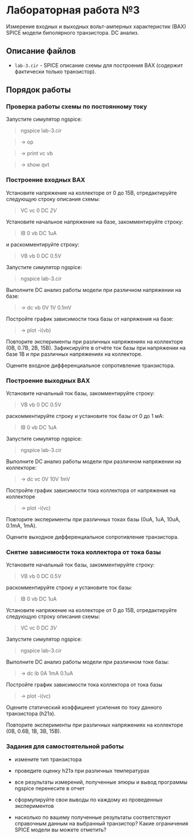 # Лабораторная работа №3
Измерение входных и выходных вольт-амперных характеристик (ВАХ)
SPICE модели биполярного транзистора. DC анализ.

## Описание файлов

* `lab-3.cir` - SPICE описание схемы для построения ВАХ
(содержит фактически только транзистор).

## Порядок работы

### Проверка работы схемы по постоянному току

Запустите симулятор ngspice:

> ngspice lab-3.cir

> -> op

> -> print vc vb

> -> show qvt

### Построение входных ВАХ

Установите напряжение на коллекторе от 0 до 15В, отредактируйте
следующую строку описания схемы:

> VC vc 0 DC *2V*

Установите начальное напряжение на базе, закомментируйте строку:

> IB 0 vb DC 1uA

и раскомментируйте строку:

> VB vb 0 DC 0.5V

Запустите симулятор ngspice:

> ngspice lab-3.cir

Выполните DC анализ работы модели при различном напряжении на базе:

> -> dc vb 0V 1V 0.1mV

Постройте график зависимости тока базы от напряжения на базе:

> -> plot -i(vb)

Повторите эксперименты при различных напряжениях на коллекторе
(0В, 0.7В, 2В, 15В). Зафиксируйте в отчёте ток базы при напряжении на
базе 1В и при различных напряжениях на коллекторе.

Оцените входное дифференциальное сопротивление транзистора. 

### Построение выходных ВАХ

Установите начальный ток базы, закомментируйте строку:

> VB vb 0 DC 0.5V

раскомментируйте строку и установите ток базы от 0 до 1 мА:

> IB 0 vb DC 1uA

Запустите симулятор ngspice:

> ngspice lab-3.cir

Выполните DC анализ работы модели при различном напряжении на коллекторе:

> -> dc vc 0V 10V 1mV

Постройте график зависимости тока коллектора от напряжения на коллекторе

> -> plot -i(vc)

Повторите эксперименты при различных токах базы (0uA, 1uA, 10uA, 0.1mA, 1mA).

Оцените выходное дифференциальное сопротивление транзистора. 

### Снятие зависимости тока коллектора от тока базы

Установите начальный ток базы, закомментируйте строку:

> VB vb 0 DC 0.5V

раскомментируйте строку и установите ток базы:

> IB 0 vb DC 1uA

Установите напряжение на коллекторе от 0 до 15В, отредактируйте
следующую строку описания схемы:

> VC vc 0 DC *3V*

Запустите симулятор ngspice:

> ngspice lab-3.cir

Выполните DC анализ работы модели при различном токе базы:

> -> dc ib 0A 1mA 0.1uA

Постройте график зависимости тока коллектора от тока базы

> -> plot -i(vc)

Оцените статический коэффициент усиления по току данного транзистора (h21э).

Повторите эксперименты при различных напряжениях на коллекторе
(0В, 0.6В, 1В, 3В, 15В).

### Задания для самостоятельной работы

* измените тип транзистора

* проведите оценку h21э при различных температурах

* все результаты измерений, полученные эпюры и вывод программы ngspice
перенесите в отчет

* сформулируйте свои выводы по каждому из проведенных экспериментов

* насколько по вашему полученные результаты соответствуют справочным данным
на выбранный транзистор? Какие ограничения SPICE модели вы можете отметить?

